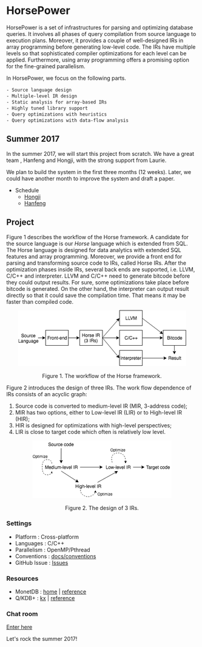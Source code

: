 # HorsePower

HorsePower is a set of infrastructures for parsing and optimizing database queries.
It involves all phases of query compilation from source language to execution
plans.  Moreover, it provides a couple of well-designed IRs in array programming
before generating low-level code.  The IRs have multiple levels so that
sophisticated compiler optimizations for each level can be applied.
Furthermore, using array programming offers a promising option for the
fine-grained parallelism.

In HorsePower, we focus on the following parts.

    - Source language design
    - Multiple-level IR design
    - Static analysis for array-based IRs
    - Highly tuned library support
    - Query optimizations with heuristics
    - Query optimizations with data-flow analysis

## Summer 2017

In the summer 2017, we will start this project from scratch.  We have a great team
, Hanfeng and Hongji, with the strong support from Laurie.

We plan to build the system in the first three months (12 weeks). Later, we
could have another month to improve the system and draft a paper.

- Schedule
  + [Hongji](docs/plans/hongji.md)
  + [Hanfeng](docs/plans/hanfeng.md)

## Project

Figure 1 describes the workflow of the Horse framework.  A candidate for the
source language is our *Horse* language which is extended from SQL.  The Horse
language is designed for data analytics with extended SQL features and array
programming.  Moreover, we provide a front end for parsing and transforming
source code to IRs, called Horse IRs.  After the optimization phases inside IRs,
several back ends are supported, i.e. LLVM, C/C++ and interpreter.  LLVM and
C/C++ need to generate bitcode before they could output results. For sure, some
optimizations take place before bitcode is generated.  On the other hand, the
interpreter can output result directly so that it could save the compilation
time.  That means it may be faster than compiled code.

<p align="center"><img src="docs/figures/horse-flow.png" /></p>
<p align="center">Figure 1. The workflow of the Horse framework.</p>

Figure 2 introduces the design of three IRs.  The work flow dependence of IRs
consists of an acyclic graph:

1. Source code is converted to medium-level IR (MIR, 3-address code);
2. MIR has two options, either to Low-level IR (LIR) or to High-level IR (HIR);
3. HIR is designed for optimizations with high-level perspectives;
4. LIR is close to target code which often is relatively low level.

<p align="center"><img src="docs/figures/horse-ir.png" /></p>
<p align="center">Figure 2. The design of 3 IRs.</p>


### Settings

- Platform       : Cross-platform
- Languages      : C/C++
- Parallelism    : OpenMP/Pthread
- Conventions    : [docs/conventions](docs/conventions)
- GitHub Issue   : [Issues](https://github.com/Sable/HorsePower/issues)

### Resources

- MonetDB : [home](https://www.monetdb.org/Home) | [reference](https://www.monetdb.org/Documentation/SQLreference)
- Q/KDB+  : [kx](kx.com) | [reference](code.kx.com)


### Chat room

[Enter here](https://gitter.im/Sable/HorsePower)

Let's rock the summer 2017!
